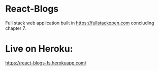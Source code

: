 # React-Blogs
Full stack web application built in https://fullstackopen.com concluding chapter 7.

# Live on Heroku:
https://react-blogs-fs.herokuapp.com/
